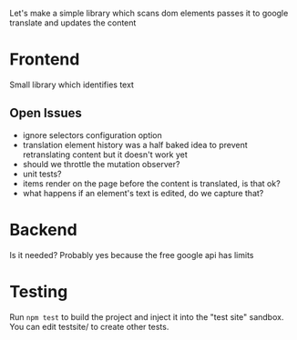 Let's make a simple library which scans dom elements passes it to google translate and updates the content

# Frontend
Small library which identifies text 

## Open Issues
* ignore selectors configuration option 
* translation element history was a half baked idea to prevent retranslating content but it doesn't work yet
* should we throttle the mutation observer?
* unit tests?
* items render on the page before the content is translated, is that ok?
* what happens if an element's text is edited, do we capture that?

# Backend 
Is it needed? Probably yes because the free google api has limits

# Testing
Run `npm test` to build the project and inject it into the "test site" sandbox.  You can edit testsite/ to create other tests.